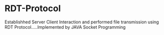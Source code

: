 # RDT-Protocol
Establishhed Server Client Interaction and performed file transmission using RDT Protocol.....Implemented by  JAVA Socket Programming
